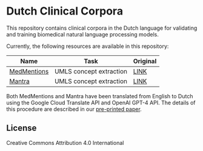 # Dutch Clinical Corpora

This repository contains clinical corpora in the Dutch language for validating and training biomedical natural language processing models.

Currently, the following resources are available in this repository:

| Name        | Task                    | Original                                                      |
|-------------|-------------------------|---------------------------------------------------------------|
| [MedMentions](https://github.com/mi-erasmusmc/DutchClinicalCorpora/tree/main/MedMentions) | UMLS concept extraction | [LINK](https://github.com/chanzuckerberg/MedMentions)         |
| [Mantra](https://github.com/mi-erasmusmc/DutchClinicalCorpora/tree/main/Mantra)      | UMLS concept extraction | [LINK](https://www.ncbi.nlm.nih.gov/pmc/articles/PMC4986661/) |

Both MedMentions and Mantra have been translated from English to Dutch using the Google Cloud Translate API and OpenAI GPT-4 API. The details of this procedure are described in our [pre-printed paper](#).


## License
Creative Commons Attribution 4.0 International
